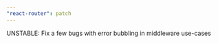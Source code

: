 ```yaml
---
"react-router": patch
---
```


UNSTABLE: Fix a few bugs with error bubbling in middleware use-cases
